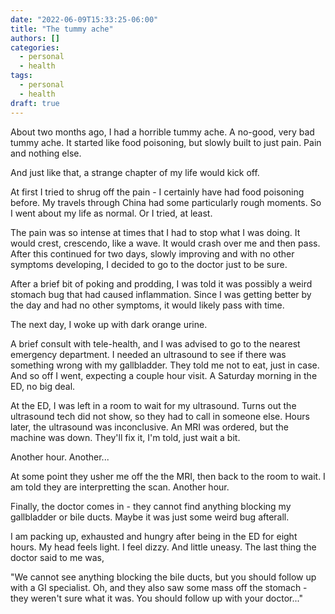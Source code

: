 ```yaml
---
date: "2022-06-09T15:33:25-06:00"
title: "The tummy ache"
authors: []
categories:
  - personal
  - health
tags:
  - personal
  - health
draft: true
---
```


About two months ago, I had a horrible tummy ache. A no-good, very bad
tummy ache. It started like food poisoning, but slowly built to just
pain. Pain and nothing else. 

And just like that, a strange chapter of my life would kick off.

At first I tried to shrug off the pain - I certainly have had food
poisoning before. My travels through China had some particularly rough
moments. So I went about my life as normal. Or I tried, at least. 

The pain was so intense at times that I had to stop what I was
doing. It would crest, crescendo, like a wave. It would crash over me
and then pass. After this continued for two days, slowly improving and
with no other symptoms developing, I decided to go to the doctor just
to be sure.

After a brief bit of poking and prodding, I was told it was possibly a
weird stomach bug that had caused inflammation. Since I was getting
better by the day and had no other symptoms, it would likely pass with
time.

The next day, I woke up with dark orange urine.

A brief consult with tele-health, and I was advised to go to the
nearest emergency department. I needed an ultrasound to see if there
was something wrong with my gallbladder. They told me not to eat, just
in case. And so off I went, expecting a couple hour visit. A Saturday
morning in the ED, no big deal.

At the ED, I was left in a room to wait for my ultrasound. Turns out
the ultrasound tech did not show, so they had to call in someone
else. Hours later, the ultrasound was inconclusive. An MRI was
ordered, but the machine was down. They'll fix it, I'm told, just wait
a bit.

Another hour. Another...

At some point they usher me off the the MRI, then back to the room to
wait. I am told they are interpretting the scan. Another hour.

Finally, the doctor comes in - they cannot find anything blocking my
gallbladder or bile ducts. Maybe it was just some weird bug afterall.

I am packing up, exhausted and hungry after being in the ED for eight
hours. My head feels light. I feel dizzy. And little uneasy. The last
thing the doctor said to me was,

"We cannot see anything blocking the bile ducts, but you should follow
up with a GI specialist. Oh, and they also saw some mass off the
stomach - they weren't sure what it was. You should follow up with
your doctor..."


